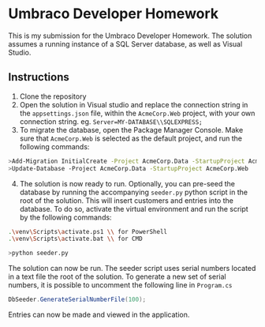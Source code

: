 # Umbraco Developer Homework

This is my submission for the Umbraco Developer Homework. The solution assumes a running instance of 
a SQL Server database, as well as Visual Studio. 

## Instructions

1. Clone the repository
2. Open the solution in Visual studio and replace the connection string in the `appsettings.json` file, within the `AcmeCorp.Web` project, with your own connection string.
eg. `Server=MY-DATABASE\\SQLEXPRESS;`
3. To migrate the database, open the Package Manager Console. Make sure that `AcmeCorp.Web` is selected as the default project, and run the following commands:
```bash
>Add-Migration InitialCreate -Project AcmeCorp.Data -StartupProject AcmeCorp.Web
>Update-Database -Project AcmeCorp.Data -StartupProject AcmeCorp.Web
```

4. The solution is now ready to run. Optionally, you can pre-seed the database by running the accompanying `seeder.py` python script in the root of the solution. This will insert customers and entries into the database.  To do so, activate the virtual environment and run the script by the following commands:
```bash
.\venv\Scripts\activate.ps1 \\ for PowerShell
.\venv\Scripts\activate.bat \\ for CMD

>python seeder.py
``` 

The solution can now be run. The seeder script uses serial numbers located in a text file the root of the solution.
To generate a new set of serial numbers, it is possible to uncomment the following line in `Program.cs`
```csharp
DbSeeder.GenerateSerialNumberFile(100);
``` 

Entries can now be made and viewed in the application.